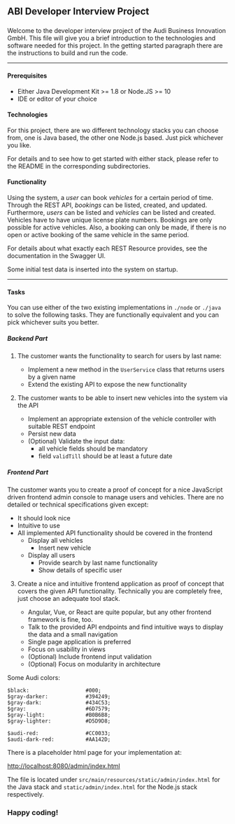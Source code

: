 ## ABI Developer Interview Project

###
Welcome to the developer interview project of the Audi Business Innovation GmbH.
This file will give you a brief introduction to the technologies and software needed for this project.
In the getting started paragraph there are the instructions to build and run the code.

---

#### Prerequisites

* Either Java Development Kit >= 1.8 or Node.JS >= 10
* IDE or editor of your choice

#### Technologies

For this project, there are wo different technology stacks you can choose from, one is Java based, the other one 
Node.js based. Just pick whichever you like.

For details and to see how to get started with either stack, please refer to the README in the corresponding 
subdirectories. 

#### Functionality

Using the system, a _user_ can book _vehicles_ for a certain period of time. Through the REST API, _bookings_ can be 
listed, created, and updated. Furthermore, _users_ can be listed and _vehicles_ can be listed and created. Vehicles
have to have unique license plate numbers. Bookings are only possible for active vehicles. Also, a booking can only be 
made, if there is no open or active booking of the same vehicle in the same period.

For details about what exactly each REST Resource provides, see the documentation in the Swagger UI.

Some initial test data is inserted into the system on startup.

---

#### Tasks

You can use either of the two existing implementations in `./node` or `./java` to solve the following tasks. They are
functionally equivalent and you can pick whichever suits you better.

##### Backend Part

1. The customer wants the functionality to search for users by last name:
    * Implement a new method in the <code>UserService</code> class that returns users by a given name
    * Extend the existing API to expose the new functionality

2. The customer wants to be able to insert new vehicles into the system via the API
    * Implement an appropriate extension of the vehicle controller with suitable REST endpoint
    * Persist new data
    * (Optional) Validate the input data:
        * all vehicle fields should be mandatory
        * field <code>validTill</code> should be at least a future date

##### Frontend Part

The customer wants you to create a proof of concept for a nice JavaScript driven frontend admin console to manage users
and vehicles. There are no detailed or technical specifications given except:

* It should look nice
* Intuitive to use
* All implemented API functionality should be covered in the frontend
    * Display all vehicles
        * Insert new vehicle
    * Display all users
        * Provide search by last name functionality
        * Show details of specific user

3. Create a nice and intuitive frontend application as proof of concept that covers the given API functionality.
Technically you are completely free, just choose an adequate tool stack.

    * Angular, Vue, or React are quite popular, but any other frontend framework is fine, too.
    * Talk to the provided API endpoints and find intuitive ways to display the data and a small navigation
    * Single page application is preferred
    * Focus on usability in views
    * (Optional) Include frontend input validation
    * (Optional) Focus on modularity in architecture

Some Audi colors:

    $black:                  #000;
    $gray-darker:            #394249;
    $gray-dark:              #434C53;
    $gray:                   #6D7579;
    $gray-light:             #B0B6B8;
    $gray-lighter:           #D5D9D8;

    $audi-red:               #CC0033;
    $audi-dark-red:          #AA142D;

There is a placeholder html page for your implementation at:

[http://localhost:8080/admin/index.html](http://localhost:8080/admin/index.html)

The file is located under <code>src/main/resources/static/admin/index.html</code> for the Java stack and 
<code>static/admin/index.html</code> for the Node.js stack respectively.

### Happy coding!
